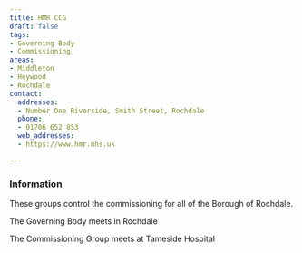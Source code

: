 ```yaml
---
title: HMR CCG
draft: false
tags:
- Governing Body
- Commissioning
areas:
- Middleton
- Heywood
- Rochdale
contact:
  addresses:
  - Number One Riverside, Smith Street, Rochdale
  phone:
  - 01706 652 853
  web_addresses:
  - https://www.hmr.nhs.uk

---
```


### Information

These groups control the commissioning for all
of the Borough of Rochdale.

The Governing Body meets in Rochdale

The Commissioning Group meets at Tameside Hospital
